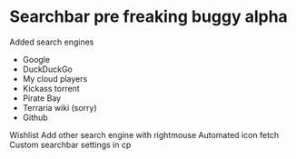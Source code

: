 # Searchbar pre freaking buggy alpha
Added search engines
- Google
- DuckDuckGo
- My cloud players
- Kickass torrent
- Pirate Bay
- Terraria wiki (sorry)
- Github

Wishlist
Add other search engine with rightmouse 
Automated icon fetch
Custom searchbar settings in cp
